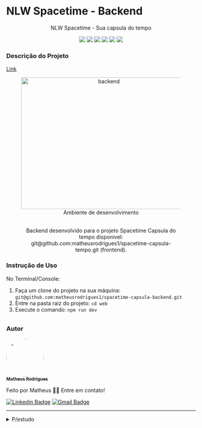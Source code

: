 <h1>NLW Spacetime - Backend</h1>
<p align="center">NLW Spacetime - Sua capsula do tempo</p>
<p align="center">
     <a alt="React">
        <img src="https://img.shields.io/badge/ReactJs-react-green" />
    </a>
    <a alt="Typescript">
        <img src="https://img.shields.io/badge/Typescript-Typescript-brightgreen" />
    </a>
    <a alt="NodeJs">
        <img src="https://img.shields.io/badge/NodeJs-NodeJs-brightgreen" />
    </a>
    <a alt="MySQL">
        <img src="https://img.shields.io/badge/MySQL-MySQL-brightgreen" />
    </a>
    <a alt="Prisma">
        <img src="https://img.shields.io/badge/Prisma-Prisma-brightgreen" />
    </a>
    <a alt="Tailwindcss">
        <img src="https://img.shields.io/badge/Tailwindcss-Tailwindcss-brightgreen">
    </a>
</p>

<h3>Descrição do Projeto</h3>
<p><a href="https://gist.github.com/matheusrodrigues1">Link</a></p>
<figure>
<p align="center">
  <img src="https://res.cloudinary.com/dett0wbzs/image/upload/v1685307338/Captura_de_tela_2023-05-28_174922_jgg8eo.png" height="350" width="450" alt="backend"/><br>
  Ambiente de desenvolvimento

</p>



<p align="center">
<br>
Backend desenvolvido para o projeto Spacetime Capsula do tempo disponivel: git@github.com:matheusrodrigues1/spacetime-capsula-tempo.git (frontend).
</p>
</figure>

<h3>Instrução de Uso</h3>
<p>No Terminal/Console:</p>
<ol>
	<li>Faça um clone do projeto na sua máquina: <code>git@github.com:matheusrodrigues1/spacetime-capsula-backend.git</code></li>
	<li>Entre na pasta raiz do projeto: <code>cd web</code></li>
	<li>Execute o comando: <code>npm run dev</code></li>
</ol>
<h6></h6>


<h3>Autor</h3>

<a href="https://www.linkedin.com/in/matheus-rodrigues-1a1899231/">
 <img style="border-radius: 50%;" src="https://media.licdn.com/dms/image/D4D35AQGzqYL31HOogA/profile-framedphoto-shrink_200_200/0/1660356187895?e=1685559600&v=beta&t=jKwZqedJ1gWGA-zBMP-9i3jsWmybNwYOtI2G1tSWGUc" width="100px;" alt=""/>
 <br />
 <sub><b>Matheus Rodrigues</b></sub></a> <a href="" title="Instagram"></a>

Feito por Matheus 👋🏽 Entre em contato!

[![Linkedin Badge](https://img.shields.io/badge/-Matheus-blue?style=flat-square&logo=Linkedin&logoColor=white&link=https://www.linkedin.com/in/matheus-rodrigues-1a1899231/)](https://www.linkedin.com/in/matheus-rodrigues-1a1899231/)
[![Gmail Badge](https://img.shields.io/badge/-cm6131838@gmail.com-c14438?style=flat-square&logo=Gmail&logoColor=white&link=mailto:cm6131838@gmail.com)](mailto:cm6131838@gmail.com)
<hr>

<details>
<summary>P/estudo</summary>



crtl + shift + p
'windows' + '.' abre emojis
npm init -y
npm i typescript -D
npm i @types/node -D
npx tsc --init // mudar no tsconfig.json arquivo para 'es2020'
npm i tsx -D // "dev": "tsx watch src/server.ts" package.json
npm run dev
npm i fastify
npm i @rocketseat/eslint-config -D
npm i prisma -D
npx prisma init --datasource-provider SQLite
npx prisma migrate dev
npx prisma migrate reset
npx prisma studio
npm i @prisma/client
npm i zod
curl http://localhost:3333/memories fzr chamada no temrinal ex postman
curl GET http://localhost:3333/memories
curl DELETE http://localhost:3333/memories/:id
npm i @fastify/cors
npm i dotenv -D
npm i axios
npm i @fastify/jwt
npm i @fastify/multipart
npm i @fastify/static 

</details>

